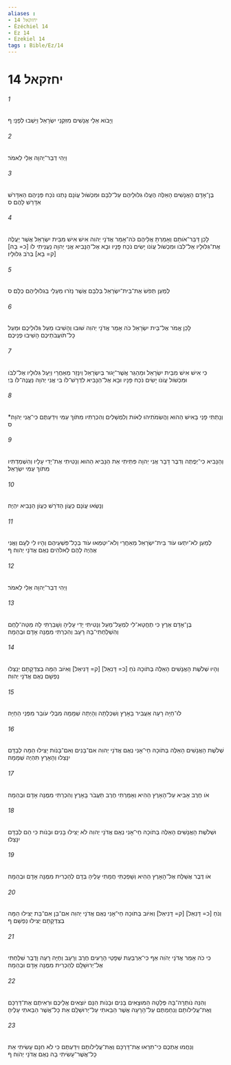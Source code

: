 ```yaml
---
aliases : 
- יחזקאל 14
- Ézéchiel 14
- Ez 14
- Ezekiel 14
tags : Bible/Ez/14
---
```


# יחזקאל 14

###### 1
וַיָּבֹוא אֵלַי אֲנָשִׁים מִזִּקְנֵי יִשְׂרָאֵל וַיֵּשְׁבוּ לְפָנָי׃ ף
###### 2
וַיְהִי דְבַר־יְהוָה אֵלַי לֵאמֹר׃
###### 3
בֶּן־אָדָם הָאֲנָשִׁים הָאֵלֶּה הֶעֱלוּ גִלּוּלֵיהֶם עַל־לִבָּם וּמִכְשֹׁול עֲוֹנָם נָתְנוּ נֹכַח פְּנֵיהֶם הַאִדָּרֹשׁ אִדָּרֵשׁ לָהֶם׃ ס
###### 4
לָכֵן דַּבֵּר־אֹותָם וְאָמַרְתָּ אֲלֵיהֶם כֹּה־אָמַר אֲדֹנָי יְהוִה אִישׁ אִישׁ מִבֵּית יִשְׂרָאֵל אֲשֶׁר יַעֲלֶה אֶת־גִּלּוּלָיו אֶל־לִבֹּו וּמִכְשֹׁול עֲוֹנֹו יָשִׂים נֹכַח פָּנָיו וּבָא אֶל־הַנָּבִיא אֲנִי יְהוָה נַעֲנֵיתִי לֹו [כ= בָהּ] [ק= בָא] בְּרֹב גִּלּוּלָיו׃
###### 5
לְמַעַן תְּפֹשׂ אֶת־בֵּית־יִשְׂרָאֵל בְּלִבָּם אֲשֶׁר נָזֹרוּ מֵעָלַי בְּגִלּוּלֵיהֶם כֻּלָּם׃ ס
###### 6
לָכֵן אֱמֹר אֶל־בֵּית יִשְׂרָאֵל כֹּה אָמַר אֲדֹנָי יְהוִה שׁוּבוּ וְהָשִׁיבוּ מֵעַל גִּלּוּלֵיכֶם וּמֵעַל כָּל־תֹּועֲבֹתֵיכֶם הָשִׁיבוּ פְנֵיכֶם׃
###### 7
כִּי אִישׁ אִישׁ מִבֵּית יִשְׂרָאֵל וּמֵהַגֵּר אֲשֶׁר־יָגוּר בְּיִשְׂרָאֵל וְיִנָּזֵר מֵאַחֲרַי וְיַעַל גִּלּוּלָיו אֶל־לִבֹּו וּמִכְשֹׁול עֲוֹנֹו יָשִׂים נֹכַח פָּנָיו וּבָא אֶל־הַנָּבִיא לִדְרָשׁ־לֹו בִי אֲנִי יְהוָה נַעֲנֶה־לֹּו בִּי׃
###### 8
וְנָתַתִּי פָנַי בָּאִישׁ הַהוּא וַהֲשִׂמֹתִיהוּ לְאֹות וְלִמְשָׁלִים וְהִכְרַתִּיו מִתֹּוךְ עַמִּי וִידַעְתֶּם כִּי־אֲנִי יְהוָה׃* ס
###### 9
וְהַנָּבִיא כִי־יְפֻתֶּה וְדִבֶּר דָּבָר אֲנִי יְהוָה פִּתֵּיתִי אֵת הַנָּבִיא הַהוּא וְנָטִיתִי אֶת־יָדִי עָלָיו וְהִשְׁמַדְתִּיו מִתֹּוךְ עַמִּי יִשְׂרָאֵל׃
###### 10
וְנָשְׂאוּ עֲוֹנָם כַּעֲוֹן הַדֹּרֵשׁ כַּעֲוֹן הַנָּבִיא יִהְיֶה׃
###### 11
לְמַעַן לֹא־יִתְעוּ עֹוד בֵּית־יִשְׂרָאֵל מֵאַחֲרַי וְלֹא־יִטַּמְּאוּ עֹוד בְּכָל־פִּשְׁעֵיהֶם וְהָיוּ לִי לְעָם וַאֲנִי אֶהְיֶה לָהֶם לֵאלֹהִים נְאֻם אֲדֹנָי יְהוִה׃ ף
###### 12
וַיְהִי דְבַר־יְהוָה אֵלַי לֵאמֹר׃
###### 13
בֶּן־אָדָם אֶרֶץ כִּי תֶחֱטָא־לִי לִמְעָל־מַעַל וְנָטִיתִי יָדִי עָלֶיהָ וְשָׁבַרְתִּי לָהּ מַטֵּה־לָחֶם וְהִשְׁלַחְתִּי־בָהּ רָעָב וְהִכְרַתִּי מִמֶּנָּה אָדָם וּבְהֵמָה׃
###### 14
וְהָיוּ שְׁלֹשֶׁת הָאֲנָשִׁים הָאֵלֶּה בְּתֹוכָהּ נֹחַ [כ= דָּנִאֵל] [ק= דָּנִיאֵל] וְאִיֹּוב הֵמָּה בְצִדְקָתָם יְנַצְּלוּ נַפְשָׁם נְאֻם אֲדֹנָי יְהוִה׃
###### 15
לוּ־חַיָּה רָעָה אַעֲבִיר בָּאָרֶץ וְשִׁכְּלָתָּה וְהָיְתָה שְׁמָמָה מִבְּלִי עֹובֵר מִפְּנֵי הַחַיָּה׃
###### 16
שְׁלֹשֶׁת הָאֲנָשִׁים הָאֵלֶּה בְּתֹוכָהּ חַי־אָנִי נְאֻם אֲדֹנָי יְהוִה אִם־בָּנִים וְאִם־בָּנֹות יַצִּילוּ הֵמָּה לְבַדָּם יִנָּצֵלוּ וְהָאָרֶץ תִּהְיֶה שְׁמָמָה׃
###### 17
אֹו חֶרֶב אָבִיא עַל־הָאָרֶץ הַהִיא וְאָמַרְתִּי חֶרֶב תַּעֲבֹר בָּאָרֶץ וְהִכְרַתִּי מִמֶּנָּה אָדָם וּבְהֵמָה׃
###### 18
וּשְׁלֹשֶׁת הָאֲנָשִׁים הָאֵלֶּה בְּתֹוכָהּ חַי־אָנִי נְאֻם אֲדֹנָי יְהוִה לֹא יַצִּילוּ בָּנִים וּבָנֹות כִּי הֵם לְבַדָּם יִנָּצֵלוּ׃
###### 19
אֹו דֶּבֶר אֲשַׁלַּח אֶל־הָאָרֶץ הַהִיא וְשָׁפַכְתִּי חֲמָתִי עָלֶיהָ בְּדָם לְהַכְרִית מִמֶּנָּה אָדָם וּבְהֵמָה׃
###### 20
וְנֹחַ [כ= דָּנִאֵל] [ק= דָּנִיאֵל] וְאִיֹּוב בְּתֹוכָהּ חַי־אָנִי נְאֻם אֲדֹנָי יְהוִה אִם־בֵּן אִם־בַּת יַצִּילוּ הֵמָּה בְצִדְקָתָם יַצִּילוּ נַפְשָׁם׃ ף
###### 21
כִּי כֹה אָמַר אֲדֹנָי יְהֹוִה אַף כִּי־אַרְבַּעַת שְׁפָטַי הָרָעִים חֶרֶב וְרָעָב וְחַיָּה רָעָה וָדֶבֶר שִׁלַּחְתִּי אֶל־יְרוּשָׁלִָם לְהַכְרִית מִמֶּנָּה אָדָם וּבְהֵמָה׃
###### 22
וְהִנֵּה נֹותְרָה־בָּהּ פְּלֵטָה הַמּוּצָאִים בָּנִים וּבָנֹות הִנָּם יֹוצְאִים אֲלֵיכֶם וּרְאִיתֶם אֶת־דַּרְכָּם וְאֶת־עֲלִילֹותָם וְנִחַמְתֶּם עַל־הָרָעָה אֲשֶׁר הֵבֵאתִי עַל־יְרוּשָׁלִַם אֵת כָּל־אֲשֶׁר הֵבֵאתִי עָלֶיהָ׃
###### 23
וְנִחֲמוּ אֶתְכֶם כִּי־תִרְאוּ אֶת־דַּרְכָּם וְאֶת־עֲלִילֹותָם וִידַעְתֶּם כִּי לֹא חִנָּם עָשִׂיתִי אֵת כָּל־אֲשֶׁר־עָשִׂיתִי בָהּ נְאֻם אֲדֹנָי יְהֹוִה׃ ף
